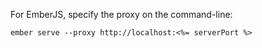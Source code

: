 For EmberJS, specify the proxy on the command-line:

```
ember serve --proxy http://localhost:<%= serverPort %>
```
